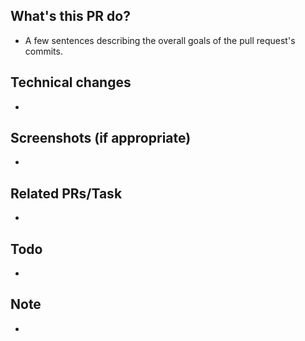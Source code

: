 ## What's this PR do?
* A few sentences describing the overall goals of the pull request's commits.

## Technical changes
*

## Screenshots (if appropriate)
*

## Related PRs/Task
*

## Todo
*

## Note
*
